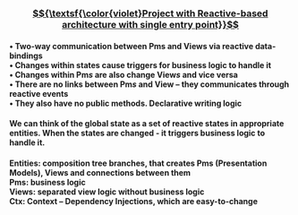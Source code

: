 ### <u> $${\textsf{\color{violet}Project  with  Reactive-based  architecture  with  single  entry  point}}$$ </u>
#### • Two-way communication between Pms and Views via reactive data-bindings</br>• Changes within states cause triggers for business logic to handle it</br>• Changes within Pm<i>s</i> are also change View<i>s</i> and vice versa</br>• There are no links between Pm<i>s</i> and View – they communicates through reactive events</br>• They also have no public methods. Declarative writing logic
#### We can think of the global state as a set of reactive states in appropriate entities. When the states are changed - it triggers business logic to handle it.

#### Entities: composition tree branches, that creates Pms (Presentation Models), Views and connections between them</br>Pms: business logic</br>Views: separated view logic without business logic</br>Ctx: Context – Dependency Injections, which are easy-to-change